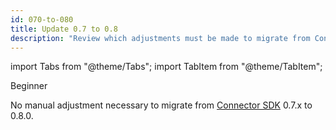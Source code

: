 ```yaml
---
id: 070-to-080
title: Update 0.7 to 0.8
description: "Review which adjustments must be made to migrate from Connector SDK 0.7.x to 0.8.0."
---
```


import Tabs from "@theme/Tabs";
import TabItem from "@theme/TabItem";

<span class="badge badge--beginner">Beginner</span>

No manual adjustment necessary to migrate from
[Connector SDK](/components/connectors/connector-sdk.md)
0.7.x to 0.8.0.
